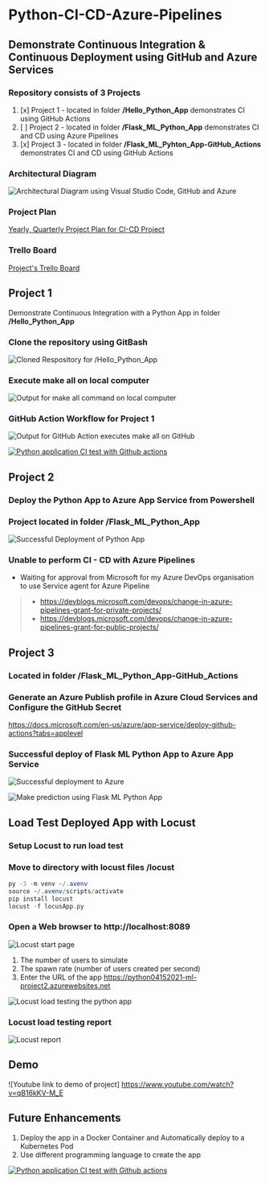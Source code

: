 # Python-CI-CD-Azure-Pipelines

## Demonstrate Continuous Integration & Continuous Deployment using GitHub and Azure Services

### Repository consists of 3 Projects
1) [x] Project 1 - located in folder **/Hello_Python_App** demonstrates CI using GitHub Actions
2) [ ] Project 2 - located in folder **/Flask_ML_Python_App** demonstrates CI and CD using Azure Pipelines
3) [x] Project 3 - located in folder **/Flask_ML_Pyhton_App-GitHub_Actions** demonstrates CI and CD using GitHub Actions

### Architectural Diagram
![Architectural Diagram using Visual Studio Code, GitHub and Azure](./architecture/images/project2_architectural_diagram.jpg)

### Project Plan
[Yearly, Quarterly Project Plan for CI-CD Project](./project_plan/Q1-2021.xlsx)

### Trello Board
[Project's Trello Board](https://trello.com/b/KuYAsEet/project-2)

## Project 1
Demonstrate Continuous Integration with a Python App in folder **/Hello_Python_App**

### Clone the repository using GitBash
![Cloned Respository for /Hello_Python_App](./images/01-git_repository_cloned_in_gitbash_to_local_repository.jpg)

### Execute make all on local computer
![Output for **make all** command on local computer](./images/02-make_all_output.jpg)

### GitHub Action Workflow for Project 1
![Output for **GitHub Action** executes make all on GitHub](./images/03-github_action_build.jpg)

[![Python application CI test with Github actions](https://github.com/npworkcode/Python-CI-CD-Azure-Pipelines/actions/workflows/pythonapp.yml/badge.svg)](https://github.com/npworkcode/Python-CI-CD-Azure-Pipelines/actions/workflows/pythonapp.yml)

## Project 2

### Deploy the Python App to Azure App Service from Powershell
### Project located in folder **/Flask_ML_Python_App**
![Successful Deployment of Python App](./images/05-successful_deployment_of_python_app_to_azure_from_command_line.jpg)

### Unable to perform CI - CD with Azure Pipelines
- Waiting for approval from Microsoft for my Azure DevOps organisation to use Service agent for Azure Pipeline
> - https://devblogs.microsoft.com/devops/change-in-azure-pipelines-grant-for-private-projects/
> - https://devblogs.microsoft.com/devops/change-in-azure-pipelines-grant-for-public-projects/

## Project 3

### Located in folder **/Flask_ML_Python_App-GitHub_Actions**

### Generate an Azure Publish profile in Azure Cloud Services and Configure the GitHub Secret
https://docs.microsoft.com/en-us/azure/app-service/deploy-github-actions?tabs=applevel

### Successful deploy of Flask ML Python App to Azure App Service
![Successful deployment to Azure](./images/09-succesful_deploy_of_python_app_using_github_actions.jpg)

![Make prediction using Flask ML Python App](./images/06-make_prediction_run_against_azure_website_with_deployed_app.jpg)

## Load Test Deployed App with Locust

### Setup Locust to run load test

### Move to directory with locust files **/locust**
```PowerShell
py -3 -m venv ~/.avenv
source ~/.avenv/scripts/activate
pip install locust
locust -f locusApp.py
```
### Open a Web browser to http://localhost:8089
![Locust start page](./images/08-locust_start_new_load_test.jpg)

1) The number of users to simulate
2) The spawn rate (number of users created per second)
3) Enter the URL of the app https://python04152021-ml-project2.azurewebsites.net

![Locust load testing the python app](./images/07-locust_load_testing_of_app_on_azure_websites.jpg)

### Locust load testing report
![Locust report](./locust/images/locust_report.jpg)
## Demo
![Youtube link to demo of project] https://www.youtube.com/watch?v=qB16kKV-M_E

## Future Enhancements
1) Deploy the app in a Docker Container and Automatically deploy to a Kubernetes Pod
2) Use different programming language to create the app






[![Python application CI test with Github actions](https://github.com/npworkcode/Python-CI-CD-Azure-Pipelines/actions/workflows/pythonapp.yml/badge.svg)](https://github.com/npworkcode/Python-CI-CD-Azure-Pipelines/actions/workflows/pythonapp.yml)
